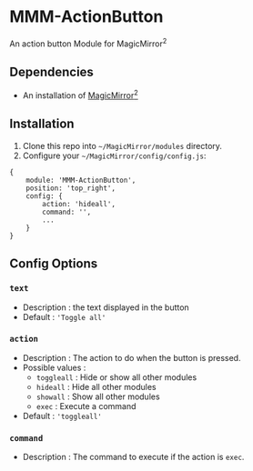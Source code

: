 # MMM-ActionButton
An action button Module for MagicMirror<sup>2</sup>

## Dependencies
  * An installation of [MagicMirror<sup>2</sup>](https://github.com/MichMich/MagicMirror)

## Installation
 1. Clone this repo into `~/MagicMirror/modules` directory.
 2. Configure your `~/MagicMirror/config/config.js`:
```
{
    module: 'MMM-ActionButton',
    position: 'top_right',
    config: {
        action: 'hideall', 
        command: '',
        ...
    }
}
```

## Config Options
### `text`
* Description : the text displayed in the button
* Default : `'Toggle all'`

### `action`
* Description : The action to do when the button is pressed.
* Possible values :
    * `toggleall` : Hide or show all other modules
    * `hideall`	: Hide all other modules
    * `showall` : Show all other modules
    * `exec` : Execute a command
* Default : `'toggleall'`

### `command`
* Description : The command to execute if the action is `exec`.
